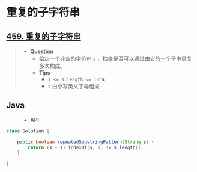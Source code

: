 # 重复的子字符串

## [459. 重复的子字符串](https://leetcode.cn/problems/repeated-substring-pattern/)

> - **Question**
>   - 给定一个非空的字符串 `s` ，检查是否可以通过由它的一个子串重复多次构成。
>   - **Tips**
>     - `1 <= s.length <= 10^4`
>     - `s` 由小写英文字母组成

## Java

> - **API**

```java
class Solution {

    public boolean repeatedSubstringPattern(String s) {
        return (s + s).indexOf(s, 1) != s.length();
    }

}
```
